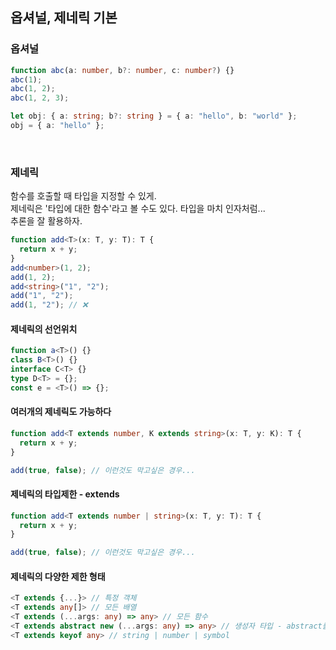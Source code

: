 ## 옵셔널, 제네릭 기본

### 옵셔널

```ts
function abc(a: number, b?: number, c: number?) {}
abc(1);
abc(1, 2);
abc(1, 2, 3);

let obj: { a: string; b?: string } = { a: "hello", b: "world" };
obj = { a: "hello" };
```

<br />

### 제네릭

함수를 호출할 때 타입을 지정할 수 있게.<br />
제네릭은 '타입에 대한 함수'라고 볼 수도 있다. 타입을 마치 인자처럼...<br />
추론을 잘 활용하자.

```ts
function add<T>(x: T, y: T): T {
  return x + y;
}
add<number>(1, 2);
add(1, 2);
add<string>("1", "2");
add("1", "2");
add(1, "2"); // ❌
```

#### 제네릭의 선언위치

```ts
function a<T>() {}
class B<T>() {}
interface C<T> {}
type D<T> = {};
const e = <T>() => {};
```

#### 여러개의 제네릭도 가능하다

```ts
function add<T extends number, K extends string>(x: T, y: K): T {
  return x + y;
}

add(true, false); // 이런것도 막고싶은 경우...
```

#### 제네릭의 타입제한 - extends

```ts
function add<T extends number | string>(x: T, y: T): T {
  return x + y;
}

add(true, false); // 이런것도 막고싶은 경우...
```

#### 제네릭의 다양한 제한 형태

```ts
<T extends {...}> // 특정 객체
<T extends any[]> // 모든 배열
<T extends (...args: any) => any> // 모든 함수
<T extends abstract new (...args: any) => any> // 생성자 타입 - abstract를 빼면 다른 결과가 나온다.
<T extends keyof any> // string | number | symbol
```
